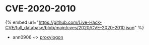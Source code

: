 # CVE-2020-2010
{% embed url="https://github.com/Live-Hack-CVE/full_database/blob/main/cves/2020/CVE-2020-2010.json" %}

* ann0906 ~> [proxylogon](https://www.alice-snow.ru/2020/database/cve-2020-2010/proxylogon-ann0906)